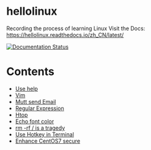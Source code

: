 # hellolinux
Recording the process of learning Linux
Visit the Docs: https://hellolinux.readthedocs.io/zh_CN/latest/

[![Documentation Status](https://readthedocs.org/projects/hellolinux/badge/?version=latest)](https://hellolinux.readthedocs.io/zh_CN/latest/?badge=latest)
      
# Contents  
- [Use help](./source/01_use_help.rst) <!-- markdown comment： link to other file in this repo -->
- [Vim](./source/02_how_to_use_vim.rst)
- [Mutt send Email](./source/03_use_mutt_to_send_email.rst)
- [Regular Expression](./source/04_wildcard_regular_expression_in_bash_script.rst)
- [Htop](./source/05_how_to_install_htop_in_linux.rst)
- [Echo font color](./source/06_echo_color_font.rst)
- [rm -rf / is a tragedy](./source/07_forbit_use_rm_to_delete_root_path.rst)
- [Use Hotkey in Terminal](./source/08_hotkey_in_terminal.rst)
- [Enhance CentOS7 secure](./source/09_enhance_centos_secure.md)
